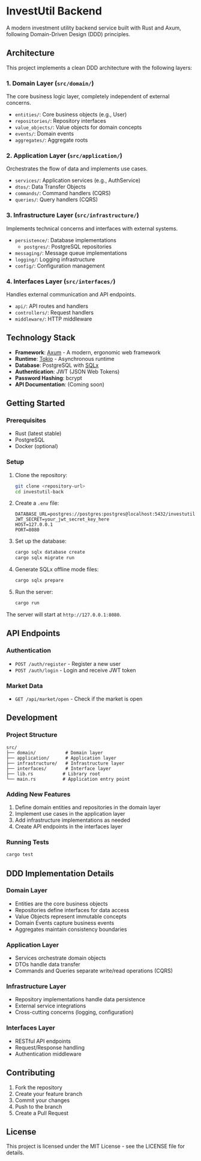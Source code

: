 # InvestUtil Backend

A modern investment utility backend service built with Rust and Axum, following Domain-Driven Design (DDD) principles.

## Architecture

This project implements a clean DDD architecture with the following layers:

### 1. Domain Layer (`src/domain/`)
The core business logic layer, completely independent of external concerns.

- `entities/`: Core business objects (e.g., User)
- `repositories/`: Repository interfaces
- `value_objects/`: Value objects for domain concepts
- `events/`: Domain events
- `aggregates/`: Aggregate roots

### 2. Application Layer (`src/application/`)
Orchestrates the flow of data and implements use cases.

- `services/`: Application services (e.g., AuthService)
- `dtos/`: Data Transfer Objects
- `commands/`: Command handlers (CQRS)
- `queries/`: Query handlers (CQRS)

### 3. Infrastructure Layer (`src/infrastructure/`)
Implements technical concerns and interfaces with external systems.

- `persistence/`: Database implementations
  - `postgres/`: PostgreSQL repositories
- `messaging/`: Message queue implementations
- `logging/`: Logging infrastructure
- `config/`: Configuration management

### 4. Interfaces Layer (`src/interfaces/`)
Handles external communication and API endpoints.

- `api/`: API routes and handlers
- `controllers/`: Request handlers
- `middleware/`: HTTP middleware

## Technology Stack

- **Framework**: [Axum](https://github.com/tokio-rs/axum) - A modern, ergonomic web framework
- **Runtime**: [Tokio](https://tokio.rs/) - Asynchronous runtime
- **Database**: PostgreSQL with [SQLx](https://github.com/launchbadge/sqlx)
- **Authentication**: JWT (JSON Web Tokens)
- **Password Hashing**: bcrypt
- **API Documentation**: (Coming soon)

## Getting Started

### Prerequisites

- Rust (latest stable)
- PostgreSQL
- Docker (optional)

### Setup

1. Clone the repository:
   ```bash
   git clone <repository-url>
   cd investutil-back
   ```

2. Create a `.env` file:
   ```env
   DATABASE_URL=postgres://postgres:postgres@localhost:5432/investutil
   JWT_SECRET=your_jwt_secret_key_here
   HOST=127.0.0.1
   PORT=8080
   ```

3. Set up the database:
   ```bash
   cargo sqlx database create
   cargo sqlx migrate run
   ```

4. Generate SQLx offline mode files:
   ```bash
   cargo sqlx prepare
   ```

5. Run the server:
   ```bash
   cargo run
   ```

The server will start at `http://127.0.0.1:8080`.

## API Endpoints

### Authentication
- `POST /auth/register` - Register a new user
- `POST /auth/login` - Login and receive JWT token

### Market Data
- `GET /api/market/open` - Check if the market is open

## Development

### Project Structure
```
src/
├── domain/           # Domain layer
├── application/      # Application layer
├── infrastructure/   # Infrastructure layer
├── interfaces/       # Interface layer
├── lib.rs           # Library root
└── main.rs          # Application entry point
```

### Adding New Features

1. Define domain entities and repositories in the domain layer
2. Implement use cases in the application layer
3. Add infrastructure implementations as needed
4. Create API endpoints in the interfaces layer

### Running Tests

```bash
cargo test
```

## DDD Implementation Details

### Domain Layer
- Entities are the core business objects
- Repositories define interfaces for data access
- Value Objects represent immutable concepts
- Domain Events capture business events
- Aggregates maintain consistency boundaries

### Application Layer
- Services orchestrate domain objects
- DTOs handle data transfer
- Commands and Queries separate write/read operations (CQRS)

### Infrastructure Layer
- Repository implementations handle data persistence
- External service integrations
- Cross-cutting concerns (logging, configuration)

### Interfaces Layer
- RESTful API endpoints
- Request/Response handling
- Authentication middleware

## Contributing

1. Fork the repository
2. Create your feature branch
3. Commit your changes
4. Push to the branch
5. Create a Pull Request

## License

This project is licensed under the MIT License - see the LICENSE file for details.